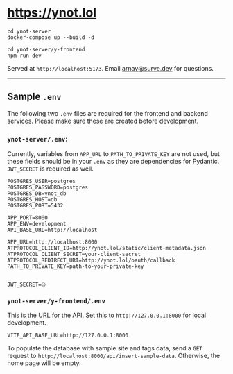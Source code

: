 # https://ynot.lol

```
cd ynot-server
docker-compose up --build -d

cd ynot-server/y-frontend
npm run dev
```

Served at `http://localhost:5173`. Email [arnav@surve.dev](mailto:arnav@surve.dev) for questions.

---

## Sample `.env`

The following two `.env` files are required for the frontend and backend services. Please make sure these are created before development.

### `ynot-server/.env`:

Currently, variables from `APP_URL` to `PATH_TO_PRIVATE_KEY` are not used, but these fields should be in your `.env` as they are dependencies for Pydantic. `JWT_SECRET` is required as well.

```
POSTGRES_USER=postgres
POSTGRES_PASSWORD=postgres
POSTGRES_DB=ynot_db
POSTGRES_HOST=db
POSTGRES_PORT=5432

APP_PORT=8000
APP_ENV=development
API_BASE_URL=http://localhost

APP_URL=http://localhost:8000
ATPROTOCOL_CLIENT_ID=http://ynot.lol/static/client-metadata.json
ATPROTOCOL_CLIENT_SECRET=your-client-secret
ATPROTOCOL_REDIRECT_URI=http://ynot.lol/oauth/callback
PATH_TO_PRIVATE_KEY=path-to-your-private-key


JWT_SECRET=🤐
```

### `ynot-server/y-frontend/.env`

This is the URL for the API. Set this to `http://127.0.0.1:8000` for local development.

```
VITE_API_BASE_URL=http://127.0.0.1:8000
```

To populate the database with sample site and tags data, send a `GET` request to `http://localhost:8000/api/insert-sample-data`. Otherwise, the home page will be empty.

